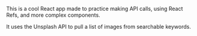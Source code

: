 This is a cool React app made to practice making API calls, using React Refs, and more complex components.

It uses the Unsplash API to pull a list of images from searchable keywords. 